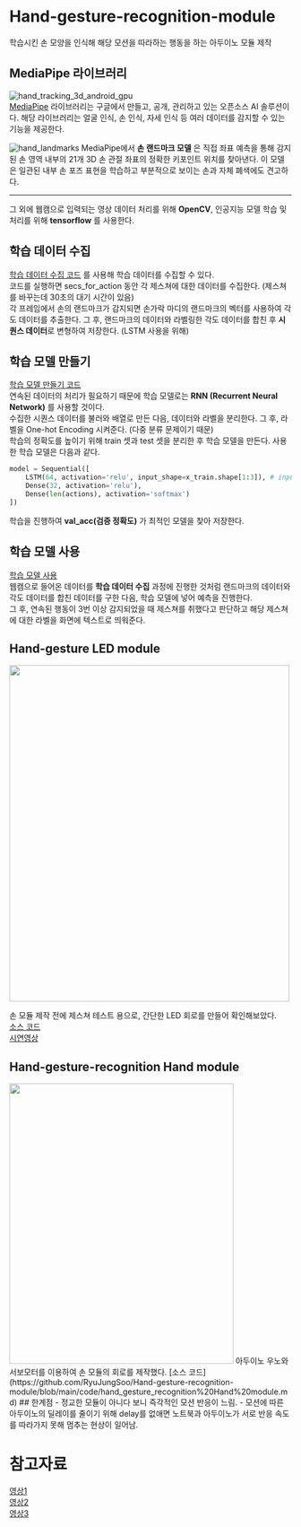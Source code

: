 # Hand-gesture-recognition-module
학습시킨 손 모양을 인식해 해당 모션을 따라하는 행동을 하는 아두이노 모듈 제작

## MediaPipe 라이브러리
![hand_tracking_3d_android_gpu](https://user-images.githubusercontent.com/81175672/184478283-bec63c44-f298-4c38-b784-ed9409e510a1.gif)                      
[MediaPipe](https://google.github.io/mediapipe/solutions/hands.html) 라이브러리는 구글에서 만들고, 공개, 관리하고 있는 오픈소스 AI 솔루션이다. 해당 라이브러리는 얼굴 인식, 손 인식, 자세 인식 등 여러 데이터를 감지할 수 있는 기능을 제공한다.        

![hand_landmarks](https://user-images.githubusercontent.com/81175672/184479547-361698dd-362a-44c3-9b23-3e6f08ccf179.png)
MediaPipe에서 **손 랜드마크 모델** 은 직접 좌표 예측을 통해 감지된 손 영역 내부의 21개 3D 손 관절 좌표의 정확한 키포인트 위치를 찾아낸다. 이 모델은 일관된 내부 손 포즈 표현을 학습하고 부분적으로 보이는 손과 자체 폐색에도 견고하다. 
***
그 외에 웹캠으로 입력되는 영상 데이터 처리를 위해 **OpenCV**, 인공지능 모델 학습 및 처리를 위해 **tensorflow** 를 사용한다. 

## 학습 데이터 수집
[학습 데이터 수집 코드](https://github.com/RyuJungSoo/Hand-gesture-recognition-module/blob/main/code/create_dataset.py) 를 사용해 학습 데이터를 수집할 수 있다.   
코드를 실행하면 secs_for_action 동안 각 제스쳐에 대한 데이터를 수집한다. (제스쳐를 바꾸는데 30초의 대기 시간이 있음)               
각 프레임에서 손의 랜드마크가 감지되면 손가락 마디의 랜드마크의 벡터를 사용하여 각도 데이터를 추출한다. 그 후, 랜드마크의 데이터와 라벨링한 각도 데이터를 합친 후 **시퀀스 데이터**로 변형하여 저장한다. (LSTM 사용을 위해)         
## 학습 모델 만들기
[학습 모델 만들기 코드](https://github.com/RyuJungSoo/Hand-gesture-recognition-module/blob/main/code/train.ipynb)                       
연속된 데이터의 처리가 필요하기 때문에 학습 모델로는 **RNN (Recurrent Neural Network)** 를 사용할 것이다.                 
수집한 시퀀스 데이터를 불러와 배열로 만든 다음, 데이터와 라벨을 분리한다. 그 후, 라벨을 One-hot Encoding 시켜준다. (다중 분류 문제이기 때문)          
학습의 정확도를 높이기 위해 train 셋과 test 셋을 분리한 후 학습 모델을 만든다.
사용한 학습 모델은 다음과 같다.
```py
model = Sequential([
    LSTM(64, activation='relu', input_shape=x_train.shape[1:3]), # input_shape = [30, 99], 30->윈도우의 크기, 99->랜드마크, visibility, 각도
    Dense(32, activation='relu'),
    Dense(len(actions), activation='softmax')
])
```
학습을 진행하여 **val_acc(검증 정확도)** 가 최적인 모델을 찾아 저장한다.

## 학습 모델 사용
[학습 모델 사용](https://github.com/RyuJungSoo/Hand-gesture-recognition-module/blob/main/code/test.py)              
웹캠으로 들어온 데이터를 **학습 데이터 수집** 과정에 진행한 것처럼 랜드마크의 데이터와 각도 데이터를 합친 데이터를 구한 다음, 학습 모델에 넣어 예측을 진행한다.      
그 후, 연속된 행동이 3번 이상 감지되었을 때 제스쳐를 취했다고 판단하고 해당 제스쳐에 대한 라벨을 화면에 텍스트로 띄워준다.         

## Hand-gesture LED module      
<img src="https://user-images.githubusercontent.com/81175672/184493931-c2a076c8-6691-4513-b15b-be3ef96765ea.jpg"  width="500" height="600"/>            

손 모듈 제작 전에 제스쳐 테스트 용으로, 간단한 LED 회로를 만들어 확인해보았다.           
[소스 코드](https://github.com/RyuJungSoo/Hand-gesture-recognition-module/blob/main/code/hand_gesture_led.md)                              
[시연영상](https://youtube.com/shorts/tto-_sStJzU?feature=share)        

## Hand-gesture-recognition Hand module
<img src="https://user-images.githubusercontent.com/81175672/184618394-1347f53c-2880-4565-8106-582cc5eab626.jpg"  width="400" height="500"/>         
아두이노 우노와 서보모터를 이용하여 손 모듈의 회로를 제작했다.
[소스 코드](https://github.com/RyuJungSoo/Hand-gesture-recognition-module/blob/main/code/hand_gesture_recognition%20Hand%20module.md)                 
## 한계점
- 정교한 모듈이 아니다 보니 즉각적인 모션 반응이 느림.
- 모션에 따른 아두이노의 딜레이를 줄이기 위해 delay를 없애면 노트북과 아두이노가 서로 반응 속도를 따라가지 못해 멈추는 현상이 일어남. 

# 참고자료
[영상1](https://www.youtube.com/watch?v=CJSobYHYDo4&t=247s)          
[영상2](https://www.youtube.com/watch?v=udeQhZHx-00&t=555s)      
[영상3](https://www.youtube.com/watch?v=eHxDWhtbRCk)
